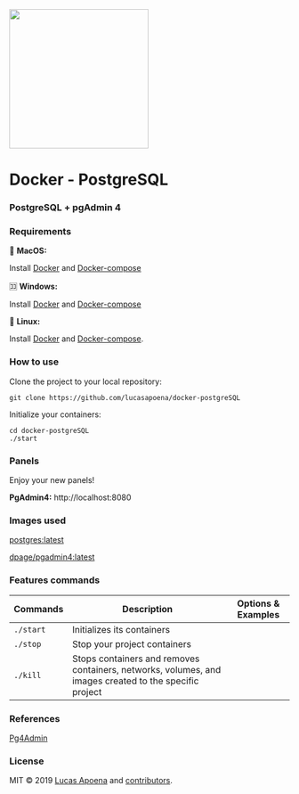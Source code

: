 <img src="https://wiki.postgresql.org/images/9/9a/PostgreSQL_logo.3colors.540x557.png" data-canonical-src="https://wiki.postgresql.org/images/9/9a/PostgreSQL_logo.3colors.540x557.png" width="250" height="250" />

# Docker - PostgreSQL

### PostgreSQL + pgAdmin 4

### Requirements

:apple: **MacOS:**

Install [Docker](https://docs.docker.com/docker-for-mac/install/) and [Docker-compose](https://docs.docker.com/compose/install/#install-compose)

:koko: **Windows:**

Install [Docker](https://docs.docker.com/docker-for-windows/install/) and [Docker-compose](https://docs.docker.com/compose/install/#install-compose)

:penguin: **Linux:**

Install [Docker](https://docs.docker.com/engine/installation/linux/docker-ce/ubuntu/) and [Docker-compose](https://docs.docker.com/compose/install/#install-compose).

### How to use

Clone the project to your local repository:

```
git clone https://github.com/lucasapoena/docker-postgreSQL
```

Initialize your containers:

```
cd docker-postgreSQL
./start
```

### Panels

Enjoy your new panels!

**PgAdmin4:** http://localhost:8080

### Images used
[postgres:latest](https://hub.docker.com/layers/postgres/library/postgres/latest/images/sha256-5dab16d1b9c77b57d5a2300d43eda2e23cc7a9ea84505b5eef3e59b500c4b555?context=explore)

[dpage/pgadmin4:latest](https://hub.docker.com/r/dpage/pgadmin4/)

### Features commands

| Commands  | Description  | Options & Examples |
|---|---|---|
| `./start`  | Initializes its containers  | |
| `./stop`  | Stop your project containers  | |
| `./kill`  | Stops containers and removes containers, networks, volumes, and images created to the specific project  | |

### References
[Pg4Admin](https://www.pgadmin.org/docs/pgadmin4/latest/container_deployment.html)

### License

MIT © 2019 [Lucas Apoena](https://github.com/lucasapoena/) and [contributors](https://github.com/lucasapoena/docker-postgreSQL/graphs/contributors).
